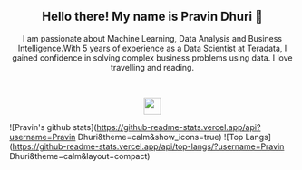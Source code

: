 <h2 align="center">Hello there! My name is Pravin Dhuri 👋</h2>
<p align="center">I am passionate about Machine Learning, Data Analysis and Business Intelligence.With 5 years of experience as a Data Scientist at Teradata, I gained confidence in solving complex business problems using data. I love travelling and reading.
</p></br>

<p align='center'>
<a href="https://www.linkedin.com/in/pravindhuri/"><img height="30" src="https://github.com/stephenajulu/WaylonWalker/blob/main/icon/linkedin.png?raw=true"></a>
</p>

![Pravin's github stats](https://github-readme-stats.vercel.app/api?username=Pravin Dhuri&theme=calm&show_icons=true)
![Top Langs](https://github-readme-stats.vercel.app/api/top-langs/?username=Pravin Dhuri&theme=calm&layout=compact)
<a>
</a>
<a>
</a>
